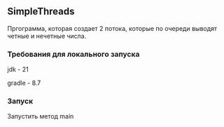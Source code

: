 ## SimpleThreads

Пргограмма, которая создает 2 потока, которые по очереди выводят четные и нечетные числа.

### Требования для локального запуска
jdk - 21

gradle - 8.7

### Запуск
Запустить метод main
